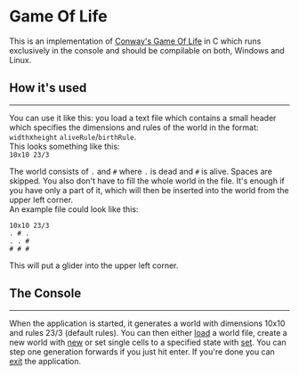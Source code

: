 # Game Of Life

This is an implementation of [Conway's Game Of Life](https://en.wikipedia.org/wiki/Conway%27s_Game_of_Life) in C which runs exclusively in the console and should be compilable on both,
Windows and Linux.  

## How it's used
---
You can use it like this: you load a text file which contains a small header which specifies the dimensions and rules of the world in the format: `width`x`height` `aliveRule`/`birthRule`.  
This looks something like this:  
`10x10 23/3`  

The world consists of `.` and `#` where `.` is dead and `#` is alive. Spaces are skipped.
You also don't have to fill the whole world in the file. It's enough if you have only a part of it, which will then be inserted into the world from the upper left corner.  
An example file could look like this:  
```
10x10 23/3
. # .
. . #
# # #
```

This will put a glider into the upper left corner.

## The Console
---

When the application is started, it generates a world with dimensions 10x10 and rules 23/3 (default rules). You can then either [load](commands.md#load) a world file,
create a new world with [new](commands.md#new) or set single cells to a specified state with [set](commands.md#set). You can step one generation forwards if you just hit enter.
If you're done you can [exit](commands.md#exit) the application.
